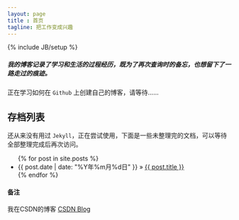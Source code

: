 ```yaml
---
layout: page
title : 首页
tagline: 把工作变成兴趣
---
```

{% include JB/setup %}

##### 我的博客记录了学习和生活的过程经历，既为了再次查询时的备忘，也想留下了一路走过的痕迹。

正在学习如何在 `Github` 上创建自己的博客，请等待……

## 存档列表

还从来没有用过 `Jekyll`，正在尝试使用，下面是一些未整理完的文档，可以等待全部整理完成后再次访问。

<ul class="posts">
  {% for post in site.posts %}
    <li><span>{{ post.date | date: "%Y年%m月%d日" }}</span> &raquo; <a href="{{ BASE_PATH }}{{ post.url }}">{{ post.title }}</a></li>
  {% endfor %}
</ul>

#### 备注

我在CSDN的博客 [CSDN Blog](http://blog.csdn.net/idxuanjun)



